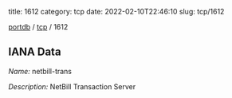 title: 1612
category: tcp
date: 2022-02-10T22:46:10
slug: tcp/1612

[portdb](/) / [tcp](/category/tcp.html) / 1612


## IANA Data

_Name:_ netbill-trans

_Description:_ NetBill Transaction Server

